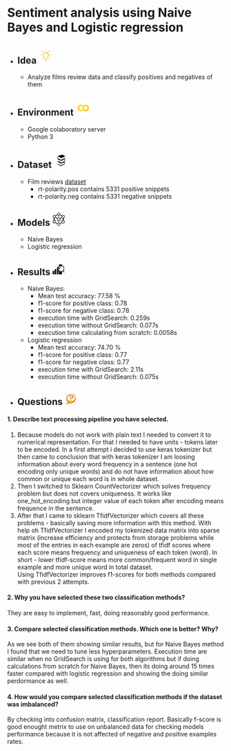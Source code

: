 # Sentiment analysis using Naive Bayes and Logistic regression
* ## Idea ![](https://github.com/Antanskas/Sentiment_analysis/blob/master/repository_images/idea.png)
  * Analyze films review data and classify positives and negatives of them
* ## Environment ![colab img](https://github.com/Antanskas/Sentiment_analysis/blob/master/repository_images/colab.png)
  * Google colaboratory server
  * Python 3
* ## Dataset ![](https://github.com/Antanskas/Sentiment_analysis/blob/master/repository_images/books.png)
  * Film reviews [dataset](http://www.cs.cornell.edu/people/pabo/movie-review-data/rt-polaritydata.tar.gz)
    * rt-polarity.pos contains 5331 positive snippets
    * rt-polarity.neg contains 5331 negative snippets
* ## Models ![](https://github.com/Antanskas/Sentiment_analysis/blob/master/repository_images/model.png)
  * Naive Bayes
  * Logistic regression
* ## Results ![](https://github.com/Antanskas/Sentiment_analysis/blob/master/repository_images/results.png)
  * Naive Bayes: 
    * Mean test accuracy: 77.58 %
    * f1-score for positive class: 0.78
    * f1-score for negative class: 0.78
    * execution time with GridSearch: 0.259s
    * execution time without GridSearch: 0.077s
    * execution time calculating from scratch: 0.0058s
  * Logistic regression
    * Mean test accuracy: 74.70 %
    * f1-score for positive class: 0.77
    * f1-score for negative class: 0.77
    * execution time with GridSearch: 2.11s
    * execution time without GridSearch: 0.075s
* ## Questions ![](https://github.com/Antanskas/Sentiment_analysis/blob/master/repository_images/questions.png)
 #### 1. Describe text processing pipeline you have selected.  
1) Because models do not work with plain text I needed to convert it to numerical representation. For that I needed to have units - tokens later to be encoded. In a first attempt i decided to use keras tokenizer but then came to conclusion that with keras tokenizer I am loosing information about every word frequency in a sentence (one hot encoding only unique words) and do not have information about how common or unique each word is in whole dataset.  
2) Then I switched to Sklearn CountVectorizer which solves frequency problem but does not covers uniqueness. It works like one_hot_encoding but integer value of each token after encoding means frequence in the sentence.  
3) After that I came to sklearn TfidfVectorizer which covers all these problems - basically saving more information with this method. With help oh TfidfVectorizer I encoded my tokenized data matrix into sparse matrix (increase efficiency and protects from storage problems while most of the entries in each example are zeros) of tfidf scores where each score means frequency and uniqueness of each token (word). In short - lower tfidf-score means more common/frequent word in single example and more unique word in total dataset.  
Using TfidfVectorizer improves f1-scores for both methods compared with previous 2 attempts.
 #### 2. Why you have selected these two classification methods?    
 They are easy to implement, fast, doing reasonably good performance.
 #### 3. Compare selected classification methods. Which one is better? Why?  
 As we see both of them showing similar results, but for Naive Bayes method I found that we need to tune less hyperparameters. Execution time are similar when no GridSearch is using for both algorithms but if doing calculations from scratch for Naive Bayes, then its doing around 15 times faster compared with logistic regression and showing the doing similar perdormance as well.
 #### 4. How would you compare selected classification methods if the dataset was imbalanced?  
 By checking into confusion matrix, classification report. Basically f-score is good enought metrix to use on unbalanced data for  checking models performance because it is not affected of negative and positive examples rates.
 

